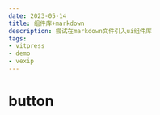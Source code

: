 ```yaml
---
date: 2023-05-14
title: 组件库+markdown
description: 尝试在markdown文件引入ui组件库
tags:
- vitpress
- demo
- vexip
---
```

# button
<VpDemo/>

<script setup>
import VpDemo from '../views/VpDemo.vue'
</script>
